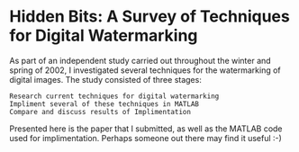 # Hidden Bits: A Survey of Techniques for Digital Watermarking

As part of an independent study carried out throughout the winter and spring of 2002, I investigated several techniques for the watermarking of digital images. The study consisted of three stages:

    Research current techniques for digital watermarking
    Impliment several of these techniques in MATLAB
    Compare and discuss results of Implimentation

Presented here is the paper that I submitted, as well as the MATLAB code used for implimentation. Perhaps someone out there may find it useful :-)
